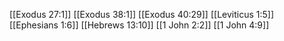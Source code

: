 [[Exodus 27:1]]
[[Exodus 38:1]]
[[Exodus 40:29]]
[[Leviticus 1:5]]
[[Ephesians 1:6]]
[[Hebrews 13:10]]
[[1 John 2:2]]
[[1 John 4:9]]
